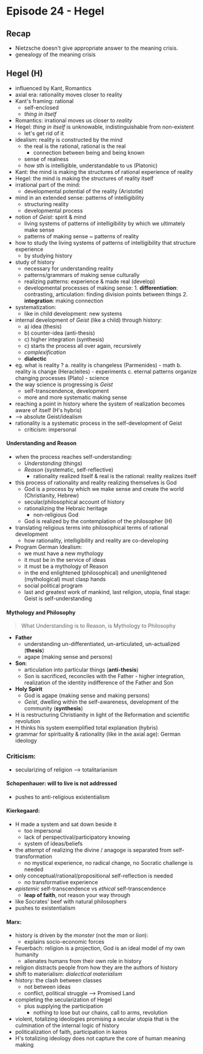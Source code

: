# Episode 24 - Hegel

## Recap

+ Nietzsche doesn't give appropriate answer to the meaning crisis.
+ genealogy of the meaning crisis

## Hegel (H)

+ influenced by Kant, Romantics
+ axial era: rationality moves closer to reality
+ Kant's framing: rational
    + self-enclosed
    + *thing in itself*
+ Romantics: irrational moves us closer to *reality*
+ Hegel: *thing in itself* is unknowable, indistinguishable from non-existent
    + let's get rid of it
+ idealism: reality is constructed by the mind
    + the real is the rational, rational is the real
        + connection between being and being known
    + sense of realness
    + how sth is intelligible, understandable to us (Platonic)
+ Kant: the mind is making the structures of rational experience of reality
+ Hegel: the mind is making the structures of reality itself
+ irrational part of the mind:
    + developmental potential of the reality (Aristotle)
+ mind in an extended sense: patterns of intelligibility
    + structuring reality
    + developmental process
+ notion of *Geist*: spirit & mind
    + living systems of patterns of intelligibility by which we ultimately make sense
    + patterns of making sense ~ patterns of reality
+ how to study the living systems of patterns of intelligibility that structure experience
    + by studying history
+ study of history
    + necessary for understanding reality
    + patterns/grammars of making sense culturally
    + realizing patterns: experience & made real (develop)
    + developmental processes of making sense:
          1. __differentiation__: contrasting, articulation: finding division points between things
          2. __integration__: making connection
+ systematization:
    + like in child development: new systems
+ internal development of *Geist* (like a child) through history:
     + a) idea (thesis) 
     + b) counter-idea (anti-thesis)
     + c) higher integration (synthesis)
     + c) starts the process all over again, recursively
     + *complexification*
     + **dialectic**
+ eg. what is reality ?
    a. reality is changeless (Parmenides) - math
    b. reality is change (Heracleites) - experiments
    c. eternal patterns organize changing processes (Plato) - science
+ the way science is progressing is *Geist*
   + self-transcendence, development
   + more and more systematic making sense
+ reaching a point in history where the system of realization becomes aware of itself (H's hybris)
+ --> absolute Geist/idealism
+ rationality is a systematic process in the self-development of Geist
    + criticism: impersonal

#### Understanding and Reason

+ when the process reaches self-understanding:
    + *Understanding* (things)
    + *Reason* (systematic, self-reflective)
        + rationality realized itself & real is the rational: reality realizes itself
+ this process of rationality and reality realizing themselves is God
    + God is a process by which we make sense and create the world (Christianity, Hebrew)
    + secular/philosophical account of history
    + rationalizing the Hebraic heritage
        + non-religious God
    + God is realized by the contemplation of the philosopher (H)
+ translating religious terms into philosophical terms of rational development
    + how rationality, intelligibility and reality are co-developing
+ Program German Idealism:
    + we must have a new mythology
    + it must be in the service of ideas
    + it must be a mythology of Reason
    + in the end enlightened (philosophical) and unenlightened (mythological) must clasp hands
    + social political program
    + last and greatest work of mankind, last religion, utopia, final stage: Geist is self-understanding

#### Mythology and Philosophy

> What Understanding is to Reason, is Mythology to Philosophy

+ __Father__
    + understanding un-differentiated, un-articulated, un-actualized (**thesis**)
    + agape (making sense and persons)
+ __Son__:
    + articulation into particular things (**anti-thesis**)
    + Son is sacrificed, reconciles with the Father - higher integration, realization of the identity indifference of the Father and Son
+ __Holy Spirit__
    + God is agape (making sense and making persons)
    + *Geist*, dwelling within the self-awareness, development of the community (**synthesis**)
+ H is restructuring Christianity in light of the Reformation and scientific revolution
+ H thinks his system exemplified total explanation (hybris)
+ grammar for spirituality & rationality (like in the axial age): German ideology

### Criticism:

+ secularizing of religion --> totalitarianism

#### Schopenhauer: will to live is not addressed 

   + pushes to anti-religious existentialism

#### Kierkegaard: 

+ H made a system and sat down beside it
    + too impersonal
    + lack of perspectival/participatory knowing
    + system of ideas/beliefs
+ the attempt of realizing the divine / anagoge is separated from self-transformation
    + no mystical experience, no radical change, no Socratic challenge is needed
+ only conceptual/rational/propositional self-reflection is needed
    + no transformative experience
+ *epistemic* self-transcendence vs *ethical* self-transcendence
    + **leap of faith**, not reason your way through
+ like Socrates' beef with natural philosophers
+ pushes to existentialism

#### Marx:

+ history is driven by the *monster* (not the *man* or *lion*):
    + explains socio-economic forces
+ Feuerbach: religion is a projection, God is an ideal model of my own humanity
    + alienates humans from their own role in history
+ religion distracts people from how they are the authors of history
+ shift to materialism: *dialectical materialism*
+ history: the clash between classes
    + not between ideas
    + conflict, political struggle --> Promised Land
+ completing the secularization of Hegel
    + plus supplying the participation
        + nothing to lose but our chains, call to arms, revolution
+ violent, totalizing ideologies promising a secular utopia that is the culmination of the internal logic of history
+ politicalization of faith, participation in kairos
+ H's totalizing ideology does not capture the core of human meaning making
